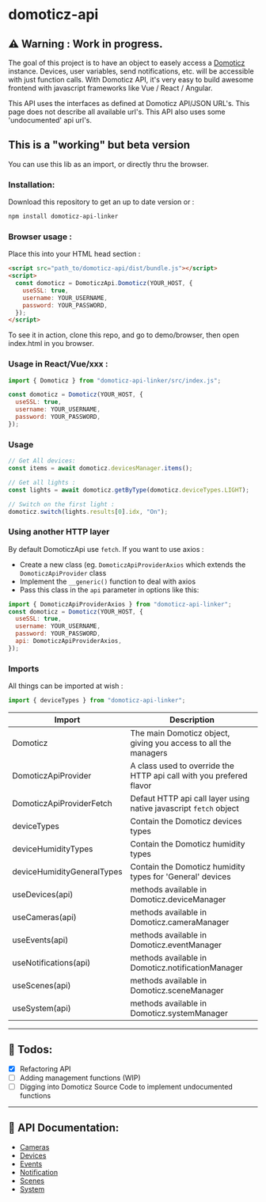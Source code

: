 # domoticz-api

## ⚠️ **Warning** : Work in progress.

The goal of this project is to have an object to easely access a [Domoticz](https://www.domoticz.com) instance. Devices, user variables, send notifications, etc. will be accessible with just function calls. With Domoticz API, it's very easy to build awesome frontend with javascript frameworks like Vue / React / Angular.

This API uses the interfaces as defined at Domoticz API/JSON URL's. This page does not describe all available url's. This API also uses some 'undocumented' api url's.

## This is a "working" but beta version

You can use this lib as an import, or directly thru the browser.

### Installation:

Download this repository to get an up to date version or :

```bash
npm install domoticz-api-linker
```

### Browser usage :

Place this into your HTML head section :

```html
<script src="path_to/domoticz-api/dist/bundle.js"></script>
<script>
  const domoticz = DomoticzApi.Domoticz(YOUR_HOST, {
    useSSL: true,
    username: YOUR_USERNAME,
    password: YOUR_PASSWORD,
  });
</script>
```

To see it in action, clone this repo, and go to demo/browser, then open index.html in you browser.

### Usage in React/Vue/xxx :

```javascript
import { Domoticz } from "domoticz-api-linker/src/index.js";

const domoticz = Domoticz(YOUR_HOST, {
  useSSL: true,
  username: YOUR_USERNAME,
  password: YOUR_PASSWORD,
});
```

### Usage

```javascript
// Get All devices:
const items = await domoticz.devicesManager.items();

// Get all lights :
const lights = await domoticz.getByType(domoticz.deviceTypes.LIGHT);

// Switch on the first light :
domoticz.switch(lights.results[0].idx, "On");
```

### Using another HTTP layer

By default DomoticzApi use `fetch`. If you want to use axios :

- Create a new class (eg. `DomoticzApiProviderAxios` which extends the `DomoticzApiProvider` class
- Implement the `__generic()` function to deal with axios
- Pass this class in the `api` parameter in options like this:

```javascript
import { DomoticzApiProviderAxios } from "domoticz-api-linker";
const domoticz = Domoticz(YOUR_HOST, {
  useSSL: true,
  username: YOUR_USERNAME,
  password: YOUR_PASSWORD,
  api: DomoticzApiProviderAxios,
});
```

### Imports

All things can be imported at wish :

```javascript
import { deviceTypes } from "domoticz-api-linker";
```

| Import                     | Description                                                         |
| -------------------------- | ------------------------------------------------------------------- |
| Domoticz                   | The main Domoticz object, giving you access to all the managers     |
| DomoticzApiProvider        | A class used to override the HTTP api call with you prefered flavor |
| DomoticzApiProviderFetch   | Defaut HTTP api call layer using native javascript `fetch` object   |
| deviceTypes                | Contain the Domoticz devices types                                  |
| deviceHumidityTypes        | Contain the Domoticz humidity types                                 |
| deviceHumidityGeneralTypes | Contain the Domoticz humidity types for 'General' devices           |
| useDevices(api)            | methods available in Domoticz.deviceManager                         |
| useCameras(api)            | methods available in Domoticz.cameraManager                         |
| useEvents(api)             | methods available in Domoticz.eventManager                          |
| useNotifications(api)      | methods available in Domoticz.notificationManager                   |
| useScenes(api)             | methods available in Domoticz.sceneManager                          |
| useSystem(api)             | methods available in Domoticz.systemManager                         |

---

## 🎯 Todos:

- [x] Refactoring API
- [ ] Adding management functions (WIP)
- [ ] Digging into Domoticz Source Code to implement undocumented functions

---

## 📜 API Documentation:

- [Cameras](docs/cameras.md)
- [Devices](docs/devices.md)
- [Events](docs/events.md)
- [Notification](docs/notifications.md)
- [Scenes](docs/scenes.md)
- [System](docs/system.md)
